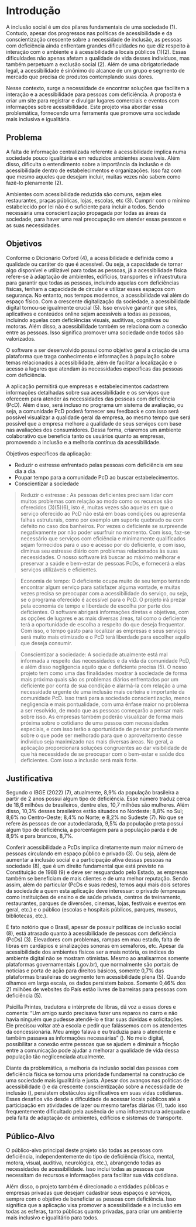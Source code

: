 # Introdução

A inclusão social é um dos pilares fundamentais de uma sociedade (1). Contudo, apesar dos progressos nas políticas de acessibilidade e da conscientização crescente sobre a necessidade de inclusão, as pessoas com deficiência ainda enfrentam grandes dificuldades no que diz respeito à interação com o ambiente e à acessibilidade a locais públicos (1)(2). Essas dificuldades não apenas afetam a qualidade de vida desses indivíduos, mas também perpetuam a exclusão social (2). Além de uma obrigatoriedade legal, a acessibilidade é sinônimo do alcance de um grupo e segmento de mercado que precisa de produtos contemplando suas dores.

Nesse contexto, surge a necessidade de encontrar soluções que facilitem a interação e a acessibilidade para pessoas com deficiência. A proposta é criar um site para registrar e divulgar lugares comerciais e eventos com informações sobre acessibilidade. Este projeto visa abordar essa problemática, fornecendo uma ferramenta que promove uma sociedade mais inclusiva e igualitária.


## Problema

A falta de informação centralizada referente à acessibilidade implica numa sociedade pouco igualitária e em reduzidos ambientes acessíveis. Além disso, dificulta o entendimento sobre a importância da inclusão e da acessibilidade dentro de estabelecimentos e organizações. Isso faz com que mesmo aqueles que desejam incluir, muitas vezes não sabem como fazê-lo plenamente (2).

Ambientes com acessibilidade reduzida são comuns, sejam eles restaurantes, praças públicas, lojas, escolas, etc (3). Cumprir com o mínimo estabelecido por lei não é o suficiente para incluir a todos. Sendo necessária uma conscientização propagada por todas as áreas da sociedade, para haver uma real preocupação em atender essas pessoas e as suas necessidades.

## Objetivos

Conforme o Dicionário Oxford (4), a acessibilidade é definida como a qualidade ou caráter do que é acessível. Ou seja, a capacidade de tornar algo disponível e utilizável para todas as pessoas, já a acessibilidade física refere-se à adaptação de ambientes, edifícios, transportes e infraestrutura para garantir que todas as pessoas, incluindo aquelas com deficiências físicas, tenham a capacidade de circular e utilizar esses espaços com segurança. No entanto, nos tempos modernos, a acessibilidade vai além do espaço físico. Com a crescente digitalização da sociedade, a acessibilidade digital tornou-se igualmente crucial (5). Isso envolve garantir que sites, aplicativos e conteúdos online sejam acessíveis a todas as pessoas, incluindo aquelas com deficiências visuais, auditivas, cognitivas ou motoras. Além disso, a acessibilidade também se relaciona com a conexão entre as pessoas. Isso significa promover uma sociedade onde todos são valorizados.

O software a ser desenvolvido possui como objetivo geral a criação de uma plataforma que traga conhecimento e informações à população sobre temas relacionados à acessibilidade, além de facilitar a localização e o acesso a lugares que atendam às necessidades específicas das pessoas com deficiência.

A aplicação permitirá que empresas e estabelecimentos cadastrem informações detalhadas sobre sua acessibilidade e os serviços que oferecem para atender às necessidades das pessoas com deficiência (PcD). Além disso, será incluso no programa um sistema de avaliação, ou seja, a comunidade PcD poderá fornecer seu feedback e com isso será possível visualizar a qualidade geral da empresa, ao mesmo tempo que será possível que a empresa melhore a qualidade de seus serviços com base nas avaliações dos consumidores. Dessa forma, criaremos um ambiente colaborativo que beneficia tanto os usuários quanto as empresas, promovendo a inclusão e a melhoria contínua da acessibilidade.

Objetivos específicos da aplicação:

- Reduzir o estresse enfrentado pelas pessoas com deficiência em seu dia a dia.
- Poupar tempo para a comunidade PcD ao buscar estabelecimentos.
- Conscientizar a sociedade

 > Reduzir o estresse : As pessoas deficientes precisam lidar com muitos problemas com relação ao modo como os recursos são oferecidos (3)(5)(6), isto é, muitas vezes são aquelas em que o serviço oferecido ao PcD não está em boas condições ou apresenta falhas estruturais, como por exemplo um suporte quebrado ou com defeito no caso dos banheiros. Por vezes o deficiente se surpreende negativamente por não poder usurfruir no momento. Com isso, faz-se necessário que serviços com eficiência e minimamente qualificados sejam fornecidos para o uso e acesso por do deficiente, e com isso, diminua seu estresse diário com problemas relacionados às suas necessidades. O nosso software irá buscar ao máximo melhorar e preservar a saúde e bem-estar de pessoas PcDs, e fornecerá a elas serviços utilizáveis e eficientes.

> Economia de tempo: O deficiente ocupa muito de seu tempo tentando encontrar algum serviço para satisfazer alguma vontade, e muitas vezes precisa se preocupar com a acessibilidade do serviço, ou seja, se o programa oferecido é acessível para o PcD. O projeto irá prezar pela economia de tempo e liberdade de escolha por parte dos deficientes. O software abrigará informações diretas e objetivas, com as opções de lugares e as mais diversas áreas, tal como o deficiente terá a oportunidade de escolha a respeito do que deseja frequentar. Com isso, o tempo gasto para localizar as empresas e seus serviços será muito mais otimizado e o PcD terá liberdade para escolher aquilo que deseja consumir.

> Conscientizar a sociedade: A sociedade atualmente está mal informada a respeito das necessidades e da vida da comunidade PcD, e além disso negligencia aquilo que o deficiente precisa (5). O nosso projeto tem como uma das finalidades mostrar à sociedade de forma mais próxima quais são os problemas diários enfrentados por um deficiente por conta de sua condição e alarmá-la com relação a uma necessidade urgente de uma inclusão mais certeira e importante da comunidade PcD. Isso trará para a sociedade  conscientização, menos negligencia e mais pontualidade, com uma ênfase maior no problema a ser resolvido, de modo que as pessoas começarão a pensar mais sobre isso. As empresas também poderão visualizar de forma mais próxima sobre o cotidiano de uma pessoa com necessidades especiais, e com isso terão a oportunidade de pensar profundamente sobre o que pode ser melhorado para que o aproveitamento desse indivíduo seja maximizado nas mais diversas áreas. No geral, a aplicação proporcionará soluções congruentes ao dar visibilidade de que há necessidade de se preocupar com o bem-estar e saúde dos deficientes. Com isso a inclusão será mais forte. 


## Justificativa

Segundo o IBGE (2022) (7), atualmente, 8,9% da população brasileira a partir de 2 anos possui algum tipo de deficiência. Esse número traduz cerca de 18,6 milhões de brasileiros, dentre eles, 10,7 milhões são mulheres. Além disso, 10,3% desses brasileiros estão situados no Nordeste; 8,8% no Sul; 8,6% no Centro-Oeste; 8,4% no Norte; e 8,2% no Sudeste (7). No que se refere às pessoas de cor autodeclarada, 9,5% da população preta possui algum tipo de deficiência, a porcentagem para a população parda é de 8,9% e para brancos, 8,7%. 

Conferir acessibilidade a PcDs implica diretamente num maior número de pessoas circulando em espaço público e privado (3). Ou seja, além de aumentar a inclusão social e a participação ativa dessas pessoas na sociedade (8), que é um direito fundamental que está previsto na Constituição de 1988 (9) e deve ser resguardado pelo Estado, as empresas também se beneficiam de mais clientes e de uma melhor reputação. Sendo assim, além do particular (PcDs e suas redes), temos aqui mais dois setores da sociedade a quem esta aplicação deve interessar: o privado (empresas como instituições de ensino e de saúde privada, centros de treinamento, restaurantes, parques de diversões, cinemas, lojas, festivais e eventos em geral, etc.) e o público (escolas e hospitais públicos, parques, museus, bibliotecas, etc.).

É fato notório que o Brasil, apesar de possuir políticas de inclusão social (8), está atrasado quanto à acessibilidade de pessoas com deficiência (PcDs) (3). Elevadores com problemas, rampas em mau estado, falta de libras em cardápios e sinalizações sonoras em semáforos, etc. Apesar da acessibilidade dos ambientes físicos ser a mais notória, os índices do ambiente digital não se mostram otimistas. Mesmo ao analisarmos somente plataformas governamentais  (.gov.br), que normalmente são portais de notícias e porta de ação para direitos básicos, somente 0,7% das plataformas brasileiras do segmento tem acessibilidade plena (5). Quando olhamos em larga escala, os dados persistem baixos. Somente 0,46% dos 21 milhões de websites do País estão livres de barreiras para pessoas com deficiência (5).

Psicilla Printes, tradutora e intérprete de libras, dá voz a essas dores e comenta: “Um amigo surdo precisava fazer uns reparos no carro e não havia ninguém que pudesse atendê-lo e tirar suas dúvidas e solicitações. Ele precisou voltar até a escola e pedir que falássemos com os atendentes da concessionária. Meu amigo falava e eu traduzia para o atendente e também passava as informações necessárias” (). No meio digital, possibilitar a conexão entre pessoas que se ajudem e diminuir a fricção entre a comunicação pode ajudar a melhorar a qualidade de vida dessa população tão neglicenciada atualmente.

Diante da problemática, a melhoria da inclusão social das pessoas com deficiência física se tornou uma prioridade fundamental na construção de uma sociedade mais igualitária e justa. Apesar dos avanços nas políticas de acessibilidade () e da crescente conscientização sobre a necessidade de inclusão (), persistem obstáculos significativos em suas vidas cotidianas. Esses desafios vão desde a dificuldade de acessar locais públicos até a participação em atividades de lazer ou mesmo tarefas diárias (?), tudo isso frequentemente dificultado pela ausência de uma infraestrutura adequada e pela falta de adaptação de ambientes, edifícios e sistemas de transporte.

## Público-Alvo

O público-alvo principal deste projeto são todas as pessoas com deficiência, independentemente do tipo de deficiência (física, mental, motora, visual, auditiva, neurológica, etc.), abrangendo todas as necessidades de acessibilidade. Isso inclui todas as pessoas que necessitam de recursos e informações para facilitar sua vida cotidiana.

Além disso, o projeto também é direcionado a entidades públicas e empresas privadas que desejam cadastrar seus espaços e serviços, sempre com o objetivo de beneficiar as pessoas com deficiência. Isso significa que a aplicação visa promover a acessibilidade e a inclusão em todas as esferas, tanto públicas quanto privadas, para criar um ambiente mais inclusivo e igualitário para todos.

